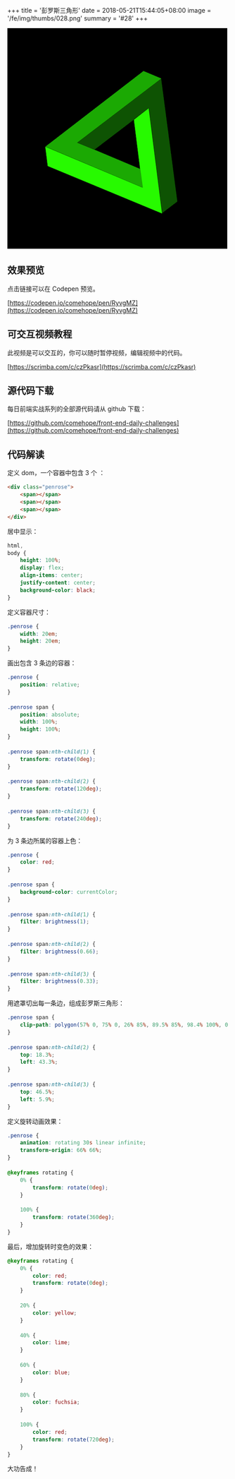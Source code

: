 +++
title = '彭罗斯三角形'
date = 2018-05-21T15:44:05+08:00
image = '/fe/img/thumbs/028.png'
summary = '#28'
+++

![](./work.png)

## 效果预览

点击链接可以在 Codepen 预览。

[https://codepen.io/comehope/pen/RyvgMZ](https://codepen.io/comehope/pen/RyvgMZ)

## 可交互视频教程

此视频是可以交互的，你可以随时暂停视频，编辑视频中的代码。

[https://scrimba.com/c/czPkasr](https://scrimba.com/c/czPkasr)

## 源代码下载

每日前端实战系列的全部源代码请从 github 下载：

[https://github.com/comehope/front-end-daily-challenges](https://github.com/comehope/front-end-daily-challenges)

## 代码解读

定义 dom，一个容器中包含 3 个 <span>：
```html
<div class="penrose">
	<span></span>
	<span></span>
	<span></span>
</div>
```

居中显示：
```css
html,
body {
	height: 100%;
	display: flex;
	align-items: center;
	justify-content: center;
	background-color: black;
}
```

定义容器尺寸：
```css
.penrose {
	width: 20em;
	height: 20em;
}
```

画出包含 3 条边的容器：
```css
.penrose {
	position: relative;
}

.penrose span {
	position: absolute;
	width: 100%;
	height: 100%;
}

.penrose span:nth-child(1) {
	transform: rotate(0deg);
}

.penrose span:nth-child(2) {
	transform: rotate(120deg);
}

.penrose span:nth-child(3) {
	transform: rotate(240deg);
}
```

为 3 条边所属的容器上色：
```css
.penrose {
	color: red;
}

.penrose span {
	background-color: currentColor;
}

.penrose span:nth-child(1) {
	filter: brightness(1);
}

.penrose span:nth-child(2) {
	filter: brightness(0.66);
}

.penrose span:nth-child(3) {
	filter: brightness(0.33);
}
```

用遮罩切出每一条边，组成彭罗斯三角形：
```css
.penrose span {
	clip-path: polygon(57% 0, 75% 0, 26% 85%, 89.5% 85%, 98.4% 100%, 0 100%);
}

.penrose span:nth-child(2) {
	top: 18.3%;
	left: 43.3%;
}

.penrose span:nth-child(3) {
	top: 46.5%;
	left: 5.9%;
}
```

定义旋转动画效果：
```css
.penrose {
	animation: rotating 30s linear infinite;
	transform-origin: 66% 66%;
}

@keyframes rotating {
	0% {
		transform: rotate(0deg);
	}

	100% {
		transform: rotate(360deg);
	}
}
```

最后，增加旋转时变色的效果：
```css
@keyframes rotating {
	0% {
		color: red;
		transform: rotate(0deg);
	}

	20% {
		color: yellow;
	}

	40% {
		color: lime;
	}

	60% {
		color: blue;
	}

	80% {
		color: fuchsia;
	}

	100% {
		color: red;
		transform: rotate(720deg);
	}
}
```

大功告成！
